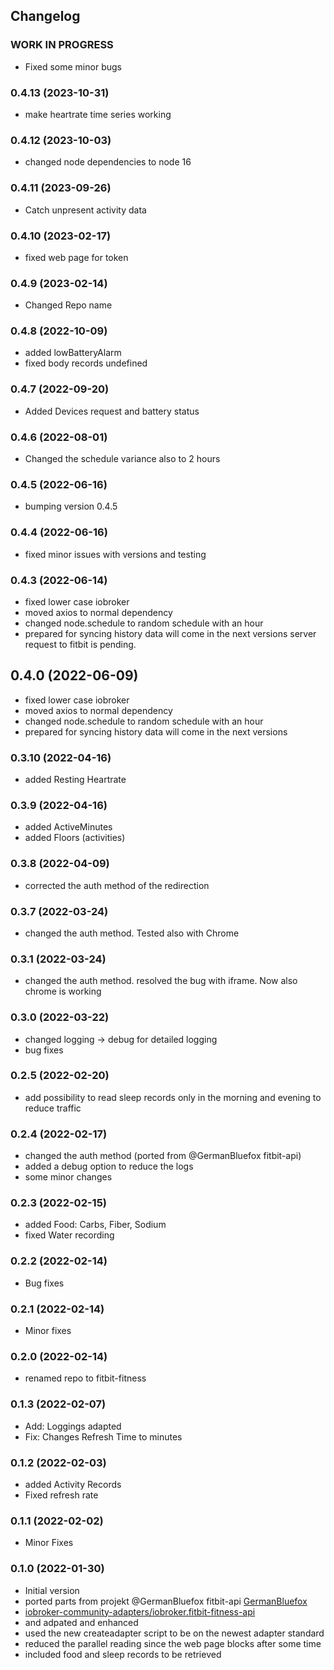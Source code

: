 ## Changelog
<!--
    ## **WORK IN PROGRESS**
-->
### **WORK IN PROGRESS**
- Fixed some minor bugs

### 0.4.13 (2023-10-31)
- make heartrate time series working

### 0.4.12 (2023-10-03)
- changed node dependencies to node 16

### 0.4.11 (2023-09-26)
- Catch unpresent activity data

### 0.4.10 (2023-02-17)
- fixed web page for token

### 0.4.9 (2023-02-14)
- Changed Repo name

### 0.4.8 (2022-10-09)
- added lowBatteryAlarm
- fixed body records undefined

### 0.4.7 (2022-09-20)
- Added Devices request and battery status

### 0.4.6 (2022-08-01)
- Changed the schedule variance also to 2 hours

### 0.4.5 (2022-06-16)
 - bumping version 0.4.5

### 0.4.4 (2022-06-16)
- fixed minor issues with versions and testing

### 0.4.3 (2022-06-14)
- fixed lower case iobroker
- moved axios to normal dependency
- changed node.schedule to random schedule with an hour
- prepared for syncing history data will come in the next versions server request to fitbit is pending.

## 0.4.0 (2022-06-09)
- fixed lower case iobroker
- moved axios to normal dependency
- changed node.schedule to random schedule with an hour
- prepared for syncing history data will come in the next versions

### 0.3.10 (2022-04-16)
- added Resting Heartrate

### 0.3.9 (2022-04-16)
- added ActiveMinutes
- added Floors (activities)

### 0.3.8 (2022-04-09)
- corrected the auth method of the redirection

### 0.3.7 (2022-03-24)
- changed the auth method. Tested also with Chrome

### 0.3.1 (2022-03-24)
- changed the auth method. resolved the bug with iframe. Now also chrome is working

### 0.3.0 (2022-03-22)
- changed logging -> debug for detailed logging
- bug fixes

### 0.2.5 (2022-02-20)
- add possibility to read sleep records only in the morning and evening to reduce traffic

### 0.2.4 (2022-02-17)
- changed the auth method (ported from @GermanBluefox fitbit-api)
- added a debug option to reduce the logs
- some minor changes

### 0.2.3 (2022-02-15)
- added Food: Carbs, Fiber, Sodium
- fixed Water recording

### 0.2.2 (2022-02-14)
- Bug fixes

### 0.2.1 (2022-02-14)
- Minor fixes

### 0.2.0 (2022-02-14)
- renamed repo to fitbit-fitness

### 0.1.3 (2022-02-07)
- Add: Loggings adapted
- Fix: Changes Refresh Time to minutes

### 0.1.2 (2022-02-03)
- added Activity Records
- Fixed refresh rate

### 0.1.1 (2022-02-02)
- Minor Fixes

### 0.1.0 (2022-01-30)
- Initial version
- ported parts from projekt @GermanBluefox fitbit-api [GermanBluefox](https://github.com/GermanBluefox)
- [ iobroker-community-adapters/iobroker.fitbit-fitness-api ](https://github.com/iobroker-community-adapters/iobroker.fitbit-fitness-api)
- and adpated and enhanced
- used the new createadapter script to be on the newest adapter standard
- reduced the parallel reading since the web page blocks after some time
- included food and sleep records to be retrieved